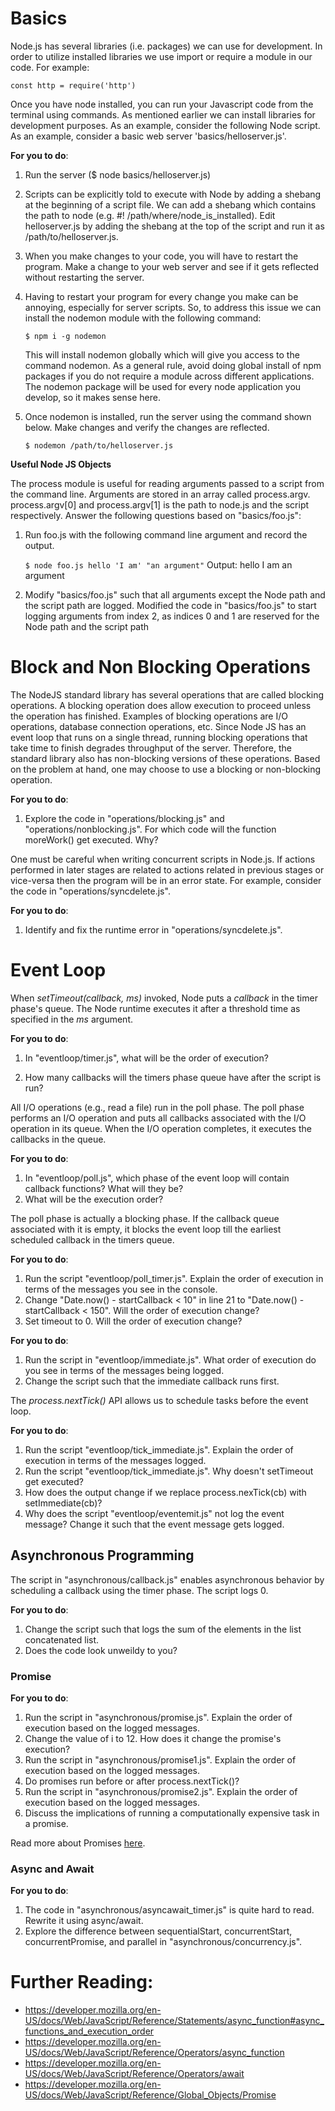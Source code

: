 # Basics

Node.js has several libraries (i.e. packages) we can use for development. In order to utilize installed libraries we use import or require a module in our code. For example:
    
    const http = require('http')

Once you have node installed, you can run your Javascript code from the terminal using commands. As mentioned earlier we can install libraries for development purposes. As an example, consider the following Node script.
As an example, consider a basic web server 'basics/helloserver.js'.

**For you to do**:

1. Run the server ($ node basics/helloserver.js)

2. Scripts can be explicitly told to execute with Node by adding a shebang at the beginning of a script file. We can add a shebang which contains the path to node (e.g. #! /path/where/node_is_installed). 
Edit helloserver.js by adding the shebang at the top of the script and run it as /path/to/helloserver.js. 

3. When you make changes to your code, you will have to restart the program. Make a change to your web server and see if it gets reflected without restarting the server.

4. Having to restart your program for every change you make can be annoying, especially for server scripts. So, to address this issue we can install the nodemon module with the following command:

    `$ npm i -g nodemon`

    This will install nodemon globally which will give you access to the command nodemon. As a general rule, avoid doing global install of npm packages if you do not require a module across different applications. The nodemon package will be used for every node application you develop, so it makes sense here. 

5. Once nodemon is installed, run the server using the command shown below. Make changes and verify the changes are reflected.

    `$ nodemon /path/to/helloserver.js`

**Useful Node JS Objects**

The process module is useful for reading arguments passed to a script from the command line. Arguments are stored in an array called process.argv. process.argv[0] and process.argv[1] is the path to node.js and the script respectively.
Answer the following questions based on "basics/foo.js":

1. Run foo.js with the following command line argument and record the output.

    `$ node foo.js hello 'I am' "an argument"`
    Output: hello
            I am
            an argument

2. Modify "basics/foo.js" such that all arguments except the Node path and the script path are logged.
    Modified the code in "basics/foo.js" to start logging arguments from index 2, as indices 0 and 1 are reserved for the Node path and the script path

# Block and Non Blocking Operations

The NodeJS standard library has several operations that are called blocking operations. A blocking operation does allow execution to proceed unless the operation has finished. Examples of blocking operations are I/O operations, database connection operations, etc. Since Node JS has an event loop that runs on a single thread, running blocking operations that take time to finish degrades throughput of the server. Therefore, the standard library also has non-blocking versions of these operations. Based on the problem at hand, one may choose to use a blocking or non-blocking operation. 

**For you to do**:

1. Explore the code in "operations/blocking.js" and "operations/nonblocking.js". For which code will the function moreWork() get executed. Why?

One must be careful when writing concurrent scripts in Node.js. If actions performed in later stages are related to actions related in previous stages or vice-versa then the program will be in an error state. 
For example, consider the code in "operations/syncdelete.js".

**For you to do**:

1. Identify and fix the runtime error in "operations/syncdelete.js".

# Event Loop

When *setTimeout(callback, ms)* invoked, Node puts a *callback* in the timer phase's queue. The Node runtime executes it after a threshold time as specified in the *ms* argument.

**For you to do**:

1. In "eventloop/timer.js", what will be the order of execution?

2. How many callbacks will the timers phase queue have after the script is run? 

All I/O operations (e.g., read a file) run in the poll phase. The poll phase performs an I/O operation and puts all callbacks associated with the I/O operation in its queue. When the I/O operation completes, it executes the callbacks in the queue. 

**For you to do**:
1. In "eventloop/poll.js", which phase of the event loop will contain callback functions? What will they be?
2. What will be the execution order?

The poll phase is actually a blocking phase. If the callback queue associated with it is empty, it blocks the event loop till the earliest scheduled callback in the timers queue.

**For you to do**:
1. Run the script "eventloop/poll_timer.js". Explain the order of execution in terms of the messages you see in the console.
2. Change "Date.now() - startCallback < 10" in line 21 to "Date.now() - startCallback < 150". Will the order of execution change?
3. Set timeout to 0. Will the order of execution change?

**For you to do**:
1. Run the script in "eventloop/immediate.js". What order of execution do you see in terms of the messages being logged.
2. Change the script such that the immediate callback runs first.

The *process.nextTick()* API allows us to schedule tasks before the event loop.

**For you to do**:
1. Run the script "eventloop/tick_immediate.js". Explain the order of execution in terms of the messages logged.
2. Run the script "eventloop/tick_immediate.js". Why doesn't setTimeout get executed? 
3. How does the output change if we replace process.nexTick(cb) with setImmediate(cb)?
4. Why does the script "eventloop/eventemit.js" not log the event message? Change it such that the event message gets logged.


## Asynchronous Programming

The script in "asynchronous/callback.js" enables asynchronous behavior by scheduling a callback using the timer phase.
The script logs 0.

**For you to do**:

1. Change the script such that logs the sum of the elements in the list concatenated list.
2. Does the code look unweildy to you?

### Promise

**For you to do**:

1. Run the script in "asynchronous/promise.js". Explain the order of execution based on the logged messages.
2. Change the value of i to 12. How does it change the promise's execution?
3. Run the script in "asynchronous/promise1.js". Explain the order of execution based on the logged messages.
4. Do promises run before or after process.nextTick()?
5. Run the script in "asynchronous/promise2.js". Explain the order of execution based on the logged messages.
6. Discuss the implications of running a computationally expensive task in a promise.

Read more about Promises [here](https://developer.mozilla.org/en-US/docs/Web/JavaScript/Guide/Using_promises#common_mistakes).

### Async and Await

**For you to do**:
1. The code in "asynchronous/asyncawait_timer.js" is quite hard to read. Rewrite it using async/await.
2. Explore the difference between sequentialStart, concurrentStart, concurrentPromise, and parallel in "asynchronous/concurrency.js".


# Further Reading:
-	https://developer.mozilla.org/en-US/docs/Web/JavaScript/Reference/Statements/async_function#async_functions_and_execution_order
-	https://developer.mozilla.org/en-US/docs/Web/JavaScript/Reference/Operators/async_function
-	https://developer.mozilla.org/en-US/docs/Web/JavaScript/Reference/Operators/await
-	https://developer.mozilla.org/en-US/docs/Web/JavaScript/Reference/Global_Objects/Promise
